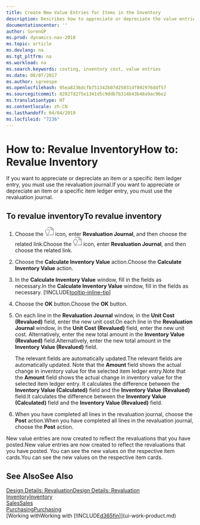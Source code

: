 ```yaml
---
title: Create New Value Entries for Items in the Inventory
description: Describes how to appreciate or depreciate the value entries of one or more items in the inventory by posting their current, calculated value.
documentationcenter: ''
author: SorenGP
ms.prod: dynamics-nav-2018
ms.topic: article
ms.devlang: na
ms.tgt_pltfrm: na
ms.workload: na
ms.search.keywords: costing, inventory cost, value entries
ms.date: 08/07/2017
ms.author: sgroespe
ms.openlocfilehash: 05ea8236dcfb751342b07d25031df892976ddf57
ms.sourcegitcommit: 02827d275e1341d5c9ddb7b314b43b48a9ac96e2
ms.translationtype: HT
ms.contentlocale: zh-CN
ms.lasthandoff: 04/04/2019
ms.locfileid: "7236"
---
```

# <a name="how-to-revalue-inventory"></a><span data-ttu-id="0e6a8-103">How to: Revalue Inventory</span><span class="sxs-lookup"><span data-stu-id="0e6a8-103">How to: Revalue Inventory</span></span>
<span data-ttu-id="0e6a8-104">If you want to appreciate or depreciate an item or a specific item ledger entry, you must use the revaluation journal.</span><span class="sxs-lookup"><span data-stu-id="0e6a8-104">If you want to appreciate or depreciate an item or a specific item ledger entry, you must use the revaluation journal.</span></span>

## <a name="to-revalue-inventory"></a><span data-ttu-id="0e6a8-105">To revalue inventory</span><span class="sxs-lookup"><span data-stu-id="0e6a8-105">To revalue inventory</span></span>
1. <span data-ttu-id="0e6a8-106">Choose the ![Search for Page or Report](media/ui-search/search_small.png "Search for Page or Report icon") icon, enter **Revaluation Journal**, and then choose the related link.</span><span class="sxs-lookup"><span data-stu-id="0e6a8-106">Choose the ![Search for Page or Report](media/ui-search/search_small.png "Search for Page or Report icon") icon, enter **Revaluation Journal**, and then choose the related link.</span></span>
2. <span data-ttu-id="0e6a8-107">Choose the **Calculate Inventory Value** action.</span><span class="sxs-lookup"><span data-stu-id="0e6a8-107">Choose the **Calculate Inventory Value** action.</span></span>
3. <span data-ttu-id="0e6a8-108">In the **Calculate Inventory Value** window, fill in the fields as necessary.</span><span class="sxs-lookup"><span data-stu-id="0e6a8-108">In the **Calculate Inventory Value** window, fill in the fields as necessary.</span></span> [!INCLUDE[tooltip-inline-tip](includes/tooltip-inline-tip_md.md)]
4. <span data-ttu-id="0e6a8-109">Choose the **OK** button.</span><span class="sxs-lookup"><span data-stu-id="0e6a8-109">Choose the **OK** button.</span></span>
5. <span data-ttu-id="0e6a8-110">On each line in the **Revaluation Journal** window, in the **Unit Cost (Revalued)** field, enter the new unit cost.</span><span class="sxs-lookup"><span data-stu-id="0e6a8-110">On each line in the **Revaluation Journal** window, in the **Unit Cost (Revalued)** field, enter the new unit cost.</span></span> <span data-ttu-id="0e6a8-111">Alternatively, enter the new total amount in the **Inventory Value (Revalued)** field.</span><span class="sxs-lookup"><span data-stu-id="0e6a8-111">Alternatively, enter the new total amount in the **Inventory Value (Revalued)** field.</span></span>

    <span data-ttu-id="0e6a8-112">The relevant fields are automatically updated.</span><span class="sxs-lookup"><span data-stu-id="0e6a8-112">The relevant fields are automatically updated.</span></span> <span data-ttu-id="0e6a8-113">Note that the **Amount** field shows the actual change in inventory value for the selected item ledger entry.</span><span class="sxs-lookup"><span data-stu-id="0e6a8-113">Note that the **Amount** field shows the actual change in inventory value for the selected item ledger entry.</span></span> <span data-ttu-id="0e6a8-114">It calculates the difference between the **Inventory Value (Calculated)** field and the **Inventory Value (Revalued)** field.</span><span class="sxs-lookup"><span data-stu-id="0e6a8-114">It calculates the difference between the **Inventory Value (Calculated)** field and the **Inventory Value (Revalued)** field.</span></span>
6. <span data-ttu-id="0e6a8-115">When you have completed all lines in the revaluation journal, choose the **Post** action.</span><span class="sxs-lookup"><span data-stu-id="0e6a8-115">When you have completed all lines in the revaluation journal, choose the **Post** action.</span></span>

<span data-ttu-id="0e6a8-116">New value entries are now created to reflect the revaluations that you have posted.</span><span class="sxs-lookup"><span data-stu-id="0e6a8-116">New value entries are now created to reflect the revaluations that you have posted.</span></span> <span data-ttu-id="0e6a8-117">You can see the new values on the respective item cards.</span><span class="sxs-lookup"><span data-stu-id="0e6a8-117">You can see the new values on the respective item cards.</span></span>

## <a name="see-also"></a><span data-ttu-id="0e6a8-118">See Also</span><span class="sxs-lookup"><span data-stu-id="0e6a8-118">See Also</span></span>
[<span data-ttu-id="0e6a8-119">Design Details: Revaluation</span><span class="sxs-lookup"><span data-stu-id="0e6a8-119">Design Details: Revaluation</span></span>](design-details-revaluation.md)  
[<span data-ttu-id="0e6a8-120">Inventory</span><span class="sxs-lookup"><span data-stu-id="0e6a8-120">Inventory</span></span>](inventory-manage-inventory.md)  
[<span data-ttu-id="0e6a8-121">Sales</span><span class="sxs-lookup"><span data-stu-id="0e6a8-121">Sales</span></span>](sales-manage-sales.md)  
[<span data-ttu-id="0e6a8-122">Purchasing</span><span class="sxs-lookup"><span data-stu-id="0e6a8-122">Purchasing</span></span>](purchasing-manage-purchasing.md)  
[<span data-ttu-id="0e6a8-123">Working with</span><span class="sxs-lookup"><span data-stu-id="0e6a8-123">Working with</span></span> [!INCLUDE[d365fin](includes/d365fin_md.md)]](ui-work-product.md)
